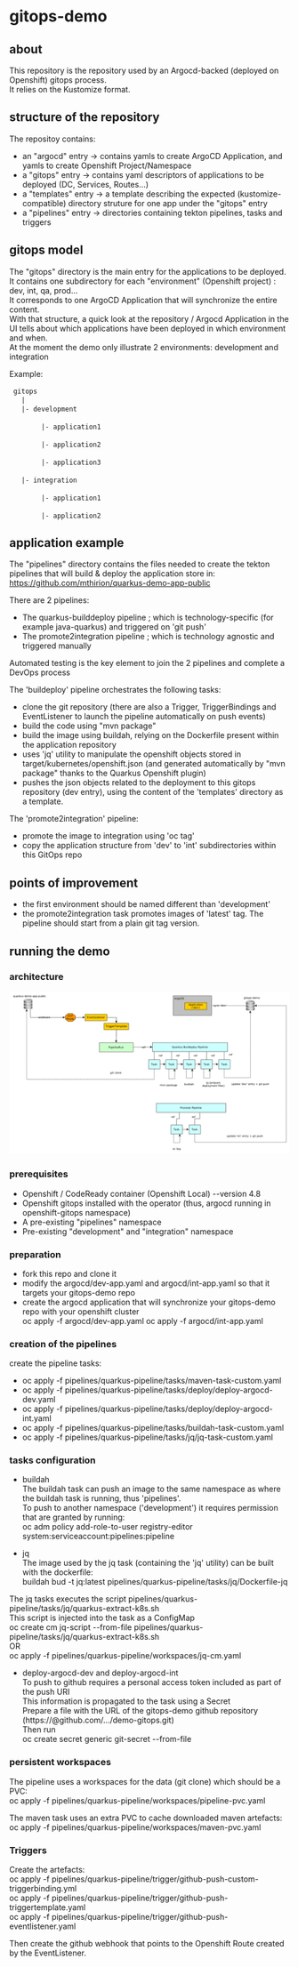 # gitops-demo

## about
This repository is the repository used by an Argocd-backed (deployed on Openshift) gitops process. <br/>
It relies on the Kustomize format.

## structure of the repository
The repositoy contains:
- an "argocd" entry      -> contains yamls to create ArgoCD Application, and yamls to create Openshift Project/Namespace
- a "gitops" entry       -> contains yaml descriptors of applications to be deployed (DC, Services, Routes...) 
- a "templates" entry    -> a template describing the expected (kustomize-compatible) directory struture for one app under the "gitops" entry
- a "pipelines" entry    -> directories containing tekton pipelines, tasks and triggers

## gitops model
The "gitops" directory is the main entry for the applications to be deployed. <br/>
It contains one subdirectory for each "environment" (Openshift project) : dev, int, qa, prod...	<br/>
It corresponds to one ArgoCD Application that will synchronize the entire content. <br/>
With that structure, a quick look at the repository / Argocd Application in the UI tells about which applications have been deployed in which environment and when. <br/>
At the moment the demo only illustrate 2 environments: development and integration <br/>

Example:

     gitops
       |
       |- development
    
            |- application1
        
            |- application2
        
            |- application3
        
       |- integration
    
            |- application1
        
            |- application2
        

## application example
The "pipelines" directory contains the files needed to create the tekton pipelines that will build & deploy the application store in: <br/>
https://github.com/mthirion/quarkus-demo-app-public
 
There are 2 pipelines: <br/>
- The quarkus-builddeploy pipeline ; which is technology-specific (for example java-quarkus) and triggered on 'git push'
- The promote2integration pipeline ; which is technology agnostic and triggered manually

Automated testing is the key element to join the 2 pipelines and complete a DevOps process


The 'buildeploy' pipeline orchestrates the following tasks: <br/>
- clone the git repository (there are also a Trigger, TriggerBindings and EventListener to launch the pipeline automatically on push events)
- build the code using "mvn package"
- build the image using buildah, relying on the Dockerfile present within the application repository
- uses 'jq' utility to manipulate the openshift objects stored in target/kubernetes/openshift.json (and generated automatically by "mvn package" thanks to the Quarkus Openshift plugin)
- pushes the json objects related to the deployment to this gitops repository (dev entry), using the content of the 'templates' directory as a template.

The 'promote2integration' pipeline: <br/>
- promote the image to integration using 'oc tag'
- copy the application structure from 'dev' to 'int' subdirectories within this GitOps repo


## points of improvement
- the first environment should be named different than 'development'
- the promote2integration task promotes images of 'latest' tag.  The pipeline should start from a plain git tag version.


## running the demo

### architecture
![CI/CD pipeline](https://github.com/mthirion/gitops-demo/blob/master/gitops-demo.png)

### prerequisites
- Openshift / CodeReady container (Openshift Local) --version 4.8
- Openshift gitops installed with the operator (thus, argocd running in openshift-gitops namespace)
- A pre-existing "pipelines" namespace
- Pre-existing "development" and "integration" namespace

### preparation
- fork this repo and clone it
- modify the argocd/dev-app.yaml and argocd/int-app.yaml so that it targets your gitops-demo repo
- create the argocd application that will synchronize your gitops-demo repo with your openshift cluster <br/>
  oc apply -f argocd/dev-app.yaml
  oc apply -f argocd/int-app.yaml
  
### creation of the pipelines
create the pipeline tasks: <br/>
- oc apply -f pipelines/quarkus-pipeline/tasks/maven-task-custom.yaml 
- oc apply -f pipelines/quarkus-pipeline/tasks/deploy/deploy-argocd-dev.yaml
- oc apply -f pipelines/quarkus-pipeline/tasks/deploy/deploy-argocd-int.yaml
- oc apply -f pipelines/quarkus-pipeline/tasks/buildah-task-custom.yaml
- oc apply -f pipelines/quarkus-pipeline/tasks/jq/jq-task-custom.yaml 

### tasks configuration
- buildah <br/>
The buildah task can push an image to the same namespace as where the buildah task is running, thus 'pipelines'. <br/>
To push to another namespace ('development') it requires permission that are granted by running: <br/>
oc adm policy add-role-to-user registry-editor system:serviceaccount:pipelines:pipeline 

- jq <br/>
The image used by the jq task (containing the 'jq' utility) can be built with the dockerfile: <br/>
buildah bud -t jq:latest pipelines/quarkus-pipeline/tasks/jq/Dockerfile-jq

The jq tasks executes the script pipelines/quarkus-pipeline/tasks/jq/quarkus-extract-k8s.sh <br/>
This script is injected into the task as a ConfigMap <br/>
oc create cm jq-script --from-file pipelines/quarkus-pipeline/tasks/jq/quarkus-extract-k8s.sh <br/>
OR <br/>
oc apply -f pipelines/quarkus-pipeline/workspaces/jq-cm.yaml

- deploy-argocd-dev and deploy-argocd-int <br/>
To push to github requires a personal access token included as part of the push URI <br/>
This information is propagated to the task using a Secret <br/>
Prepare a file with the URL of the gitops-demo github repository (https://<pat>@github.com/.../demo-gitops.git) <br/>
Then run <br/>
oc create secret generic git-secret --from-file <filename>

### persistent workspaces
The pipeline uses a workspaces for the data (git clone) which should be a PVC: <br/>
oc apply -f pipelines/quarkus-pipeline/workspaces/pipeline-pvc.yaml

The maven task uses an extra PVC to cache downloaded maven artefacts: <br/>
oc apply -f pipelines/quarkus-pipeline/workspaces/maven-pvc.yaml

### Triggers
Create the artefacts:      
oc apply -f pipelines/quarkus-pipeline/trigger/github-push-custom-triggerbinding.yml <br/>
oc apply -f pipelines/quarkus-pipeline/trigger/github-push-triggertemplate.yaml <br/>
oc apply -f pipelines/quarkus-pipeline/trigger/github-push-eventlistener.yaml <br/>
     
Then create the github webhook that points to the Openshift Route created by the EventListener.
     
